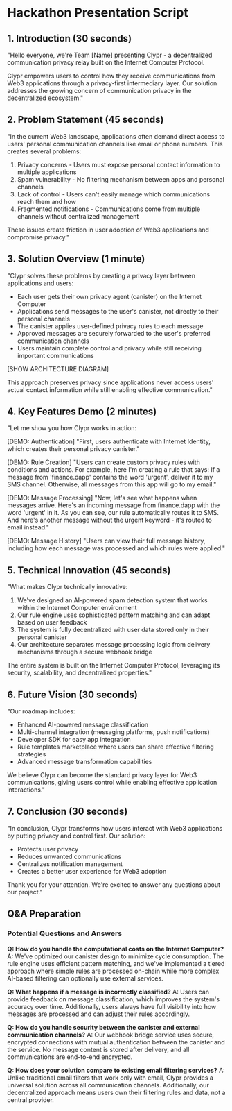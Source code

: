 # Hackathon Presentation Script

## 1. Introduction (30 seconds)

"Hello everyone, we're Team [Name] presenting Clypr - a decentralized communication privacy relay built on the Internet Computer Protocol.

Clypr empowers users to control how they receive communications from Web3 applications through a privacy-first intermediary layer. Our solution addresses the growing concern of communication privacy in the decentralized ecosystem."

## 2. Problem Statement (45 seconds)

"In the current Web3 landscape, applications often demand direct access to users' personal communication channels like email or phone numbers. This creates several problems:

1. Privacy concerns - Users must expose personal contact information to multiple applications
2. Spam vulnerability - No filtering mechanism between apps and personal channels
3. Lack of control - Users can't easily manage which communications reach them and how
4. Fragmented notifications - Communications come from multiple channels without centralized management

These issues create friction in user adoption of Web3 applications and compromise privacy."

## 3. Solution Overview (1 minute)

"Clypr solves these problems by creating a privacy layer between applications and users:

- Each user gets their own privacy agent (canister) on the Internet Computer
- Applications send messages to the user's canister, not directly to their personal channels
- The canister applies user-defined privacy rules to each message
- Approved messages are securely forwarded to the user's preferred communication channels
- Users maintain complete control and privacy while still receiving important communications

[SHOW ARCHITECTURE DIAGRAM]

This approach preserves privacy since applications never access users' actual contact information while still enabling effective communication."

## 4. Key Features Demo (2 minutes)

"Let me show you how Clypr works in action:

[DEMO: Authentication]
"First, users authenticate with Internet Identity, which creates their personal privacy canister."

[DEMO: Rule Creation]
"Users can create custom privacy rules with conditions and actions. For example, here I'm creating a rule that says: If a message from 'finance.dapp' contains the word 'urgent', deliver it to my SMS channel. Otherwise, all messages from this app will go to my email."

[DEMO: Message Processing]
"Now, let's see what happens when messages arrive. Here's an incoming message from finance.dapp with the word 'urgent' in it. As you can see, our rule automatically routes it to SMS. And here's another message without the urgent keyword - it's routed to email instead."

[DEMO: Message History]
"Users can view their full message history, including how each message was processed and which rules were applied."

## 5. Technical Innovation (45 seconds)

"What makes Clypr technically innovative:

1. We've designed an AI-powered spam detection system that works within the Internet Computer environment
2. Our rule engine uses sophisticated pattern matching and can adapt based on user feedback
3. The system is fully decentralized with user data stored only in their personal canister
4. Our architecture separates message processing logic from delivery mechanisms through a secure webhook bridge

The entire system is built on the Internet Computer Protocol, leveraging its security, scalability, and decentralized properties."

## 6. Future Vision (30 seconds)

"Our roadmap includes:

- Enhanced AI-powered message classification
- Multi-channel integration (messaging platforms, push notifications)
- Developer SDK for easy app integration
- Rule templates marketplace where users can share effective filtering strategies
- Advanced message transformation capabilities

We believe Clypr can become the standard privacy layer for Web3 communications, giving users control while enabling effective application interactions."

## 7. Conclusion (30 seconds)

"In conclusion, Clypr transforms how users interact with Web3 applications by putting privacy and control first. Our solution:

- Protects user privacy
- Reduces unwanted communications
- Centralizes notification management
- Creates a better user experience for Web3 adoption

Thank you for your attention. We're excited to answer any questions about our project."

## Q&A Preparation

### Potential Questions and Answers

**Q: How do you handle the computational costs on the Internet Computer?**
A: We've optimized our canister design to minimize cycle consumption. The rule engine uses efficient pattern matching, and we've implemented a tiered approach where simple rules are processed on-chain while more complex AI-based filtering can optionally use external services.

**Q: What happens if a message is incorrectly classified?**
A: Users can provide feedback on message classification, which improves the system's accuracy over time. Additionally, users always have full visibility into how messages are processed and can adjust their rules accordingly.

**Q: How do you handle security between the canister and external communication channels?**
A: Our webhook bridge service uses secure, encrypted connections with mutual authentication between the canister and the service. No message content is stored after delivery, and all communications are end-to-end encrypted.

**Q: How does your solution compare to existing email filtering services?**
A: Unlike traditional email filters that work only with email, Clypr provides a universal solution across all communication channels. Additionally, our decentralized approach means users own their filtering rules and data, not a central provider.
